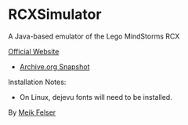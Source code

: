 # RCXSimulator
 A Java-based emulator of the Lego MindStorms RCX

[Official Website](https://www4.cs.fau.de/~felser/RCXSimulator/)
* [Archive.org Snapshot](https://web.archive.org/web/20170811193902/https://www4.cs.fau.de/~felser/RCXSimulator/)

Installation Notes:
* On Linux, dejevu fonts will need to be installed.

By [Meik Felser](https://www4.cs.fau.de/~felser/)

